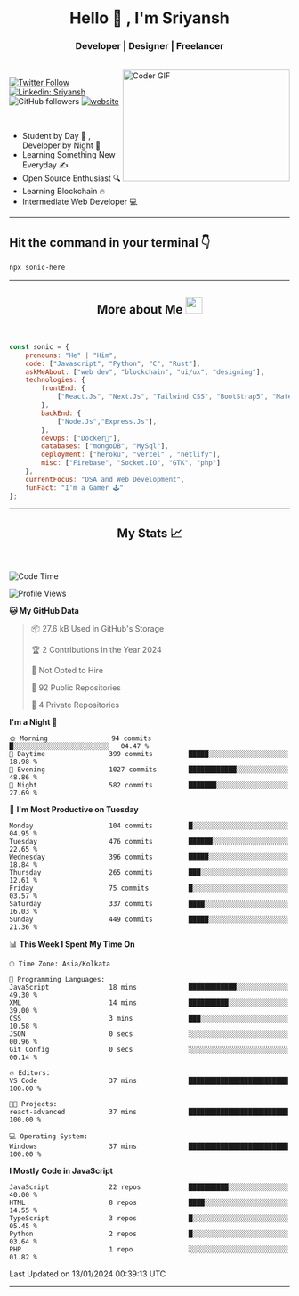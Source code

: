 
<h1 align="center">Hello  👋 , I'm Sriyansh</h1>
<h3 align="center">Developer | Designer | Freelancer </h3>
<br>
<img alt="Coder GIF" align="right" height=200 width=300 src="https://miro.medium.com/max/1360/0*7Q3yvSIv_t0ioJ-Z.gif" />

[![Twitter Follow](https://img.shields.io/twitter/follow/ShivamSriyansh?label=Follow)](https://twitter.com/intent/follow?screen_name=ShivamSriyansh)
[![Linkedin: Sriyansh](https://img.shields.io/badge/-Sriyansh-blue?style=flat-square&logo=Linkedin&logoColor=white&link=https://www.linkedin.com/in/sriyansh-shivam/)](https://www.linkedin.com/in/sriyansh-shivam/)
![GitHub followers](https://img.shields.io/github/followers/SoNiC-HeRE?label=Follow&style=social)
[![website](https://img.shields.io/badge/Website-46a2f1.svg?&style=flat-square&logo=Google-Chrome&logoColor=white&link=https://ss-portfolio.vercel.app/)](https://ss-portfolio.vercel.app/)

<br/>

- Student by Day 🌅 , Developer by Night 🌃
- Learning Something New Everyday ✍️
- Open Source Enthusiast 🔍
- Learning Blockchain 🔥
- Intermediate Web Developer 💻



<hr/>

## Hit the command in your terminal 👇
```bash
npx sonic-here
```

<hr/>
<h2 align="center">More about Me <img src="https://emojis.slackmojis.com/emojis/images/1531849430/4246/blob-sunglasses.gif?1531849430" width="30"/> </h3>
<br>

```javascript
const sonic = {
    pronouns: "He" | "Him",
    code: ["Javascript", "Python", "C", "Rust"],
    askMeAbout: ["web dev", "blockchain", "ui/ux", "designing"],
    technologies: {
        frontEnd: {
            ["React.Js", "Next.Js", "Tailwind CSS", "BootStrap5", "MaterialUI"]
        },
        backEnd: {
            ["Node.Js","Express.Js"],
        },
        devOps: ["Docker🐳"],
        databases: ["mongoDB", "MySql"],
        deployment: ["heroku", "vercel" , "netlify"],
        misc: ["Firebase", "Socket.IO", "GTK", "php"]
    },
    currentFocus: "DSA and Web Development",
    funFact: "I'm a Gamer 🕹️"
};
```
<hr/>

<h2 align="center"> My Stats 📈 </h2>
<br />

<!--START_SECTION:waka-->
![Code Time](http://img.shields.io/badge/Code%20Time-43%20hrs%208%20mins-blue)

![Profile Views](http://img.shields.io/badge/Profile%20Views-34-blue)

**🐱 My GitHub Data** 

> 📦 27.6 kB Used in GitHub's Storage 
 > 
> 🏆 2 Contributions in the Year 2024
 > 
> 🚫 Not Opted to Hire
 > 
> 📜 92 Public Repositories 
 > 
> 🔑 4 Private Repositories 
 > 
**I'm a Night 🦉** 

```text
🌞 Morning                94 commits          █░░░░░░░░░░░░░░░░░░░░░░░░   04.47 % 
🌆 Daytime                399 commits         █████░░░░░░░░░░░░░░░░░░░░   18.98 % 
🌃 Evening                1027 commits        ████████████░░░░░░░░░░░░░   48.86 % 
🌙 Night                  582 commits         ███████░░░░░░░░░░░░░░░░░░   27.69 % 
```
📅 **I'm Most Productive on Tuesday** 

```text
Monday                   104 commits         █░░░░░░░░░░░░░░░░░░░░░░░░   04.95 % 
Tuesday                  476 commits         ██████░░░░░░░░░░░░░░░░░░░   22.65 % 
Wednesday                396 commits         █████░░░░░░░░░░░░░░░░░░░░   18.84 % 
Thursday                 265 commits         ███░░░░░░░░░░░░░░░░░░░░░░   12.61 % 
Friday                   75 commits          █░░░░░░░░░░░░░░░░░░░░░░░░   03.57 % 
Saturday                 337 commits         ████░░░░░░░░░░░░░░░░░░░░░   16.03 % 
Sunday                   449 commits         █████░░░░░░░░░░░░░░░░░░░░   21.36 % 
```


📊 **This Week I Spent My Time On** 

```text
🕑︎ Time Zone: Asia/Kolkata

💬 Programming Languages: 
JavaScript               18 mins             ████████████░░░░░░░░░░░░░   49.30 % 
XML                      14 mins             ██████████░░░░░░░░░░░░░░░   39.00 % 
CSS                      3 mins              ███░░░░░░░░░░░░░░░░░░░░░░   10.58 % 
JSON                     0 secs              ░░░░░░░░░░░░░░░░░░░░░░░░░   00.96 % 
Git Config               0 secs              ░░░░░░░░░░░░░░░░░░░░░░░░░   00.14 % 

🔥 Editors: 
VS Code                  37 mins             █████████████████████████   100.00 % 

🐱‍💻 Projects: 
react-advanced           37 mins             █████████████████████████   100.00 % 

💻 Operating System: 
Windows                  37 mins             █████████████████████████   100.00 % 
```

**I Mostly Code in JavaScript** 

```text
JavaScript               22 repos            ██████████░░░░░░░░░░░░░░░   40.00 % 
HTML                     8 repos             ████░░░░░░░░░░░░░░░░░░░░░   14.55 % 
TypeScript               3 repos             █░░░░░░░░░░░░░░░░░░░░░░░░   05.45 % 
Python                   2 repos             █░░░░░░░░░░░░░░░░░░░░░░░░   03.64 % 
PHP                      1 repo              ░░░░░░░░░░░░░░░░░░░░░░░░░   01.82 % 
```




 Last Updated on 13/01/2024 00:39:13 UTC
<!--END_SECTION:waka-->
<hr />
